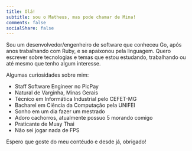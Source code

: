```yaml
---
title: Olá!
subtitle: sou o Matheus, mas pode chamar de Mina!
comments: false
socialShare: false
---
```


Sou um desenvolvedor/engenheiro de software que conheceu Go, após anos trabalhando com Ruby, e se apaixonou pela linguagem. Quero escrever sobre tecnologias e temas que estou estudando, trabalhando ou até mesmo que tenho algum interesse.

Algumas curiosidades sobre mim:
- Staff Software Engineer no PicPay
- Natural de Varginha, Minas Gerais
- Técnico em Informática Industrial pelo CEFET-MG
- Bacharel em Ciência da Computação pela UNIFEI
- Sonho em um dia fazer um mestrado
- Adoro cachorros, atualmente possuo 5 morando comigo
- Praticante de Muay Thai
- Não sei jogar nada de FPS


Espero que goste do meu contéudo e desde já, obrigado!
